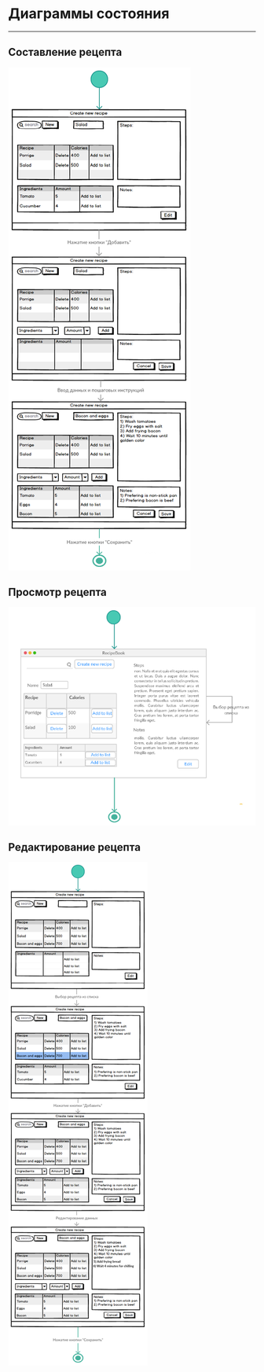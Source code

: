 # Диаграммы состояния
---
## Составление рецепта

![Create_recipe](https://github.com/Belevic/Recipe_Book/blob/master/Documentation/Mockups/state1_1.png)


## Просмотр рецепта

![Check_recipe](https://github.com/Belevic/Recipe_Book/blob/master/Documentation/Mockups/state2.png)


## Редактирование рецепта

![Change_recipe](https://github.com/Belevic/Recipe_Book/blob/master/Documentation/Mockups/state_Change_Recipe.png)

